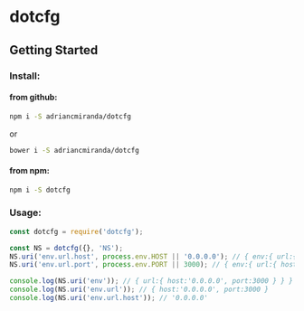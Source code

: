 # dotcfg

## Getting Started

### Install:

#### from github:

```bash
npm i -S adriancmiranda/dotcfg
```

or

```bash
bower i -S adriancmiranda/dotcfg
```

#### from npm:

```bash
npm i -S dotcfg
```

### Usage:

```javascript
const dotcfg = require('dotcfg');

const NS = dotcfg({}, 'NS');
NS.uri('env.url.host', process.env.HOST || '0.0.0.0'); // { env:{ url:{ host:'0.0.0.0' } } }
NS.uri('env.url.port', process.env.PORT || 3000); // { env:{ url:{ host:'0.0.0.0', port:3000 } } }

console.log(NS.uri('env')); // { url:{ host:'0.0.0.0', port:3000 } } }
console.log(NS.uri('env.url')); // { host:'0.0.0.0', port:3000 }
console.log(NS.uri('env.url.host')); // '0.0.0.0'
```
